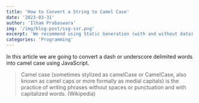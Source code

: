 ```yaml
---
title: 'How to Convert a String to Camel Case'
date: '2023-03-31'
author: 'Ilham Prabaswara'
img: '/img/blog-post/ssg-ssr.png'
excerpt: 'We recommend using Static Generation (with and without data) whenever possible.'
categories: 'Programming'
---
```


In this article we are going to convert a dash or underscore delimited words into camel case using JavaScript.

> Camel case (sometimes stylized as camelCase or CamelCase, also known as camel caps or more formally as medial capitals) is the practice of writing phrases without spaces or punctuation and with capitalized words. (Wikipedia)

